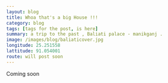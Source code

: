 ```yaml
---
layout: blog
title: Whoa that's a big House !!!
category: blog
tags: [tags for the post, is here]  
summary: a trip to the past , Baliati palace - manikganj . 
image: /images/blog/baliaticover.jpg
longitude: 25.251558
lattitude: 91.054001
route: will post soon
---
```



Coming soon
